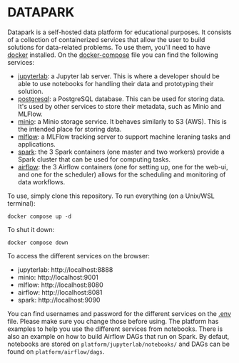 # DATAPARK

Datapark is a self-hosted data platform for educational purposes. It consists of a collection of containerized services that allow the user to build solutions for data-related problems. To use them, you'll need to have [docker](https://docs.docker.com/) installed. On the [docker-compose](docker-compose.yaml) file you can find the following services:

- [jupyterlab](https://jupyter.org/): a Jupyter lab server. This is where a developer should be able to use notebooks for handling their data and prototyping their solution.
- [postgresql](https://www.postgresql.org/): a PostgreSQL database. This can be used for storing data. It's used by other services to store their metadata, such as Minio and MLFlow.
- [minio](https://min.io/): a Minio storage service. It behaves similarly to S3 (AWS). This is the intended place for storing data.
- [mlflow](https://mlflow.org/): a MLFlow tracking server to support machine leraning tasks and applications.
- [spark](https://spark.apache.org/): the 3 Spark containers (one master and two workers) provide a Spark cluster that can be used for computing tasks.
- [airflow](https://airflow.apache.org/): the 3 Airflow containers (one for setting up, one for the web-ui, and one for the scheduler) allows for the scheduling and monitoring of data workflows.

To use, simply clone this repository.
To run everything (on a Unix/WSL terminal):
```shell
docker compose up -d
```

To shut it down:
```shell
docker compose down
```

To access the different services on the browser:
- jupyterlab: http://localhost:8888
- minio: http://localhost:9001
- mlflow: http://localhost:8080
- airflow: http://localhost:8081
- spark: http://localhost:9090

You can find usernames and password for the different services on the [.env](.env) file. Please make sure you change those before using.
The platform has examples to help you use the different services from notebooks. There is also an example on how to build Airflow DAGs that run on Spark.
By defaut, notebooks are stored on `platform/jupyterlab/notebooks/` and DAGs can be found on `platform/airflow/dags`.
